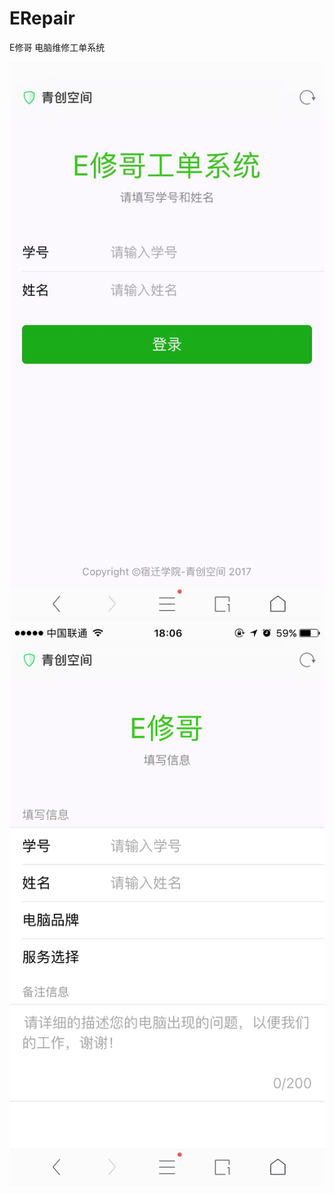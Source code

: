 # ERepair

E修哥  电脑维修工单系统

![image](https://github.com/Halo1236/ERepair/blob/master/login.png)
![image](https://github.com/Halo1236/ERepair/blob/master/screen.png)